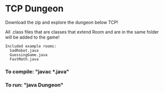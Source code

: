 # TCP Dungeon

Download the zip and explore the dungeon below TCP!

All .class files that are classes that extend Room 
and are in the same folder will be added to the game!

```
Included example rooms:
  SadRobot.java
  GuessingGame.java
  FastMath.java
```

### To compile: "javac *.java"
### To run: "java Dungeon"
